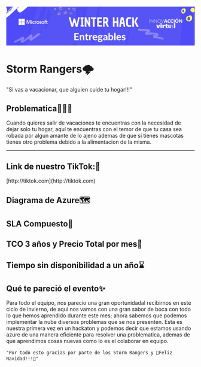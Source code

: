 ![](https://github.com/JosafatJimenez2/Storm_Rangers/blob/main/panel.png)
<h1>Storm Rangers🌩️</h1>
"Si vas a vacacionar, que alguien cuide tu hogar!!!"
<div>
	<h2>Problematica🚩🚩🚩</h2>
	<p>Cuando quieres salir de vacaciones te encuentras con la necesidad de dejar solo tu 		hogar, aquí te encuentras con el temor de que tu casa sea robada por algun amante de 		lo ajeno ademas de que si tienes mascotas tienes otro problema debido a la 		alimentacion de la misma.</p>
</div>

------------


<div>
	<h2>Link de nuestro TikTok:🔗</h2>
	[http://tiktok.com](http://tiktok.com)
</div>
<div>
	<h2>Diagrama de Azure🗺️</h2>
	<h2>SLA Compuesto💸</h2>
	<h2>TCO 3 años y Precio Total por mes💸</h2>
	<h2>Tiempo sin disponibilidad a un año⌛</h2>
	<h2>Qué te pareció el evento✨</h2>
	<p>
	Para todo el equipo, nos parecio una gran oportunidadal recibirnos en este ciclo de invierno, de aqui nos vamos con una gran sabor de boca con todo lo que hemos aprendido 	   durante este mes; ahora sabemos que podemos implementar la nube diversos problemas que se nos presenten.
	Esta es nuestra primera vez en un hackaton y podemos decir que estamos usando azure de una manera eficiente para resolver una problematica, ademas de que aprendimos cosas         nuevas como lo es el colaborar en equipo.</p>
	
	"Por todo esto gracias por parte de los Storm Rangers y 🎄Feliz Navidad!!!🎅"
	
</div>
